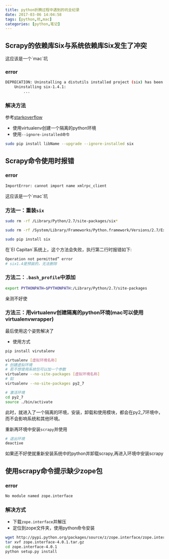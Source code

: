 ```yaml
---
title: python折腾过程中遇到的坑全纪录
date: 2017-03-06 14:04:58
tags: [python,坑,mac]
categories: [python,笔记]
---
```

## Scrapy的依赖库Six与系统依赖库Six发生了冲突

<p class="tip">这应该是一个`mac`坑</p>

### error
```bash
DEPRECATION: Uninstalling a distutils installed project (six) has been deprecated and will be removed in a future version. This is due to the fact that uninstalling a distutils project will only partially uninstall the project.
    Uninstalling six-1.4.1:
		...
```

### 解决方法

参考[starkoverflow](http://stackoverflow.com/questions/31900008/oserror-errno-1-operation-not-permitted-when-installing-scrapy-in-osx-10-11)

- 使用virtualenv创建一个隔离的python环境
- 使用`--ignore-installed命令`

```bash
sudo pip install libName --upgrade --ignore-installed six
```

## Scrapy命令使用时报错

### error
```bash
ImportError: cannot import name xmlrpc_client
```

<p class="tip">这应该是一个`mac`坑</p>

### 方法一：重装`six`

```bash
sudo rm -rf /Library/Python/2.7/site-packages/six*
```

```bash
sudo rm -rf /System/Library/Frameworks/Python.framework/Versions/2.7/Extras/lib/python/six*
```
<!-- more -->

```bash
sudo pip install six
```

<p class="tip">在`EI Capitan`系统上，这个方法会失败，执行第二行时报错如下:</p>

```bash
Operation not permitted” error
# six1.4是预装的，无法删除
```

### 方法二：`.bash_profile`中添加

```bash
export PYTHONPATH=$PYTHONPATH:/Library/Python/2.7/site-packages
```
<p class="tip">亲测不好使</p>

### 方法三：用virtualenv创建隔离的python环境(mac可以使用virtualenvwrapper)

最后使用这个姿势解决了

- 使用方式

```bash
pip install virutalenv
```

```bash
virtualenv [虚拟环境名称]
# 创建虚拟环境
# 若不想使用系统包可以加一个参数
virtualenv --no-site-packages [虚拟环境名称]
# 如
virtualenv --no-site-packages py2_7
```


```bash
# 激活环境
cd py2_7
source ./bin/activate
```
此时，就进入了一个隔离的环境，安装，卸载和使用模块，都会在py2_7环境中，而不会影响系统和其他环境。

重新再环境中安装`scrapy`并使用

```bash
# 退出环境
deactive
```

<p class="tip">如果还不好使就重新安装系统中的python并卸载scrapy,再进入环境中安装scrapy</p>


## 使用scrapy命令提示缺少zope包

### error

```bash
No module named zope.interface
```

### 解决方式

- 下载`zope.interface`并解压
- 定位到zope文件夹，使用python命令安装

```bash
wget http://pypi.python.org/packages/source/z/zope.interface/zope.interface-4.0.1.tar.gz
tar xvf zope.interface-4.0.1.tar.gz
cd zope.interface-4.0.1
python setup.py install
```
